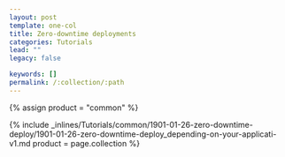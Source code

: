 ```yaml
---
layout: post
template: one-col
title: Zero-downtime deployments
categories: Tutorials
lead: ""
legacy: false

keywords: []
permalink: /:collection/:path
---
```



{% assign product = "common" %}

{% include _inlines/Tutorials/common/1901-01-26-zero-downtime-deploy/1901-01-26-zero-downtime-deploy_depending-on-your-applicati-v1.md  product = page.collection %}
